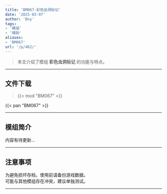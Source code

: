 ```yaml
---
title: 'BM067-彩色虫洞标记'
date: '2025-03-07'
author: 'Bny'
tags:
- '模组'
- '辅助'
aliases:
- 'BM067'
url: '/p/462/'
---
```


> 本文介绍了模组 **彩色虫洞标记** 的功能与特点。

---

## 文件下载  

> {{< mod "BM067" >}}  

{{< pan "BM067" >}}  

---

## 模组简介

>  
内容有待更新...  

---

## 注意事项

>  
为避免损坏存档，使用前请备份游戏数据。  
可能与其他模组存在冲突，建议单独测试。  

---

